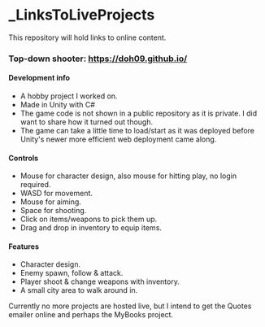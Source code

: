 # _LinksToLiveProjects
This repository will hold links to online content.

### Top-down shooter: https://doh09.github.io/
#### Development info
  - A hobby project I worked on.
  - Made in Unity with C#
  - The game code is not shown in a public repository as it is private. I did want to share how it turned out though.
  - The game can take a little time to load/start as it was deployed before Unity's newer more efficient web deployment came along.
  
#### Controls
  - Mouse for character design, also mouse for hitting play, no login required.
  - WASD for movement.
  - Mouse for aiming.
  - Space for shooting.
  - Click on items/weapons to pick them up.
  - Drag and drop in inventory to equip items.
  
#### Features
  - Character design.
  - Enemy spawn, follow & attack.
  - Player shoot & change weapons with inventory.
  - A small city area to walk around in.
  
 
Currently no more projects are hosted live, but I intend to get the Quotes emailer online and perhaps the MyBooks project.
